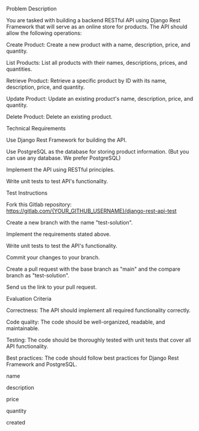 Problem Description

You are tasked with building a backend RESTful API using Django Rest Framework that will serve as an online store for products. The API should allow the following operations:

Create Product: Create a new product with a name, description, price, and quantity.

List Products: List all products with their names, descriptions, prices, and quantities.

Retrieve Product: Retrieve a specific product by ID with its name, description, price, and quantity.

Update Product: Update an existing product's name, description, price, and quantity.

Delete Product: Delete an existing product.

Technical Requirements

Use Django Rest Framework for building the API.

Use PostgreSQL as the database for storing product information. (But you can use any database. We prefer PostgreSQL)

Implement the API using RESTful principles.

Write unit tests to test API's functionality.

Test Instructions

Fork this Gitlab repository:  https://gitlab.com/{YOUR_GITHUB_USERNAME}/django-rest-api-test 

Create a new branch with the name "test-solution".

Implement the requirements stated above.

Write unit tests to test the API's functionality.

Commit your changes to your branch.

Create a pull request with the base branch as "main" and the compare branch as "test-solution".

Send us the link to your pull request.

Evaluation Criteria

Correctness: The API should implement all required functionality correctly.

Code quality: The code should be well-organized, readable, and maintainable.

Testing: The code should be thoroughly tested with unit tests that cover all API functionality.

Best practices: The code should follow best practices for Django Rest Framework and PostgreSQL.

name

description

price

quantity

created
